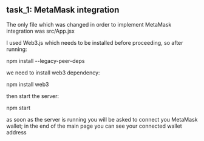 ## task_1: MetaMask integration

The only file which was changed in order to implement MetaMask integration was src/App.jsx

I used Web3.js which needs to be installed before proceeding, so after running:


npm install --legacy-peer-deps



we need to install web3 dependency:


npm install web3



then start the server:


npm start



as soon as the server is running you will be asked to connect you MetaMask wallet;
in the end of the main page you can see your connected wallet address
